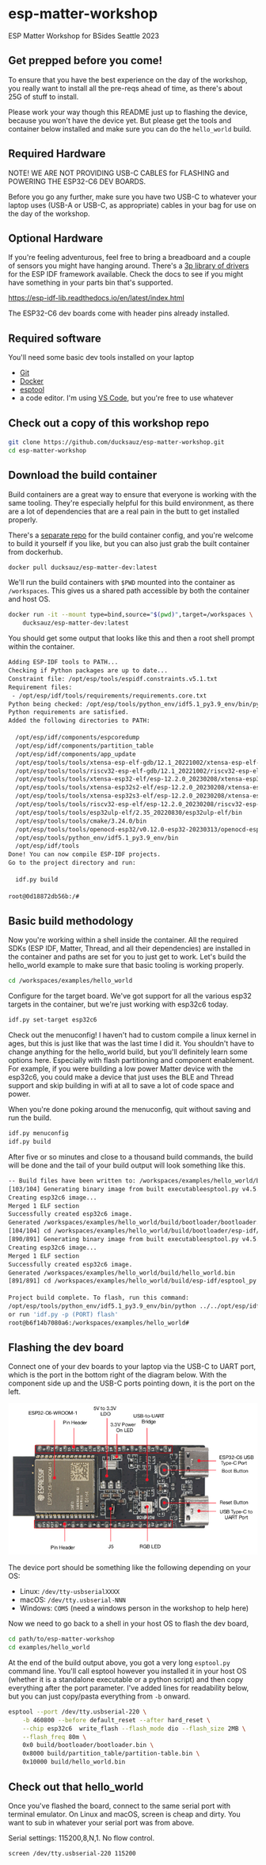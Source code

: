 # esp-matter-workshop
ESP Matter Workshop for BSides Seattle 2023

## Get prepped before you come!

To ensure that you have the best experience on the day of the
workshop, you really want to install all the pre-reqs ahead of
time, as there's about 25G of stuff to install.

Please work your way though this README just up to flashing the
device, because you won't have the device yet. But please get
the tools and container below installed and make sure you can do
the `hello_world` build.

## Required Hardware

NOTE! WE ARE NOT PROVIDING USB-C CABLES for FLASHING and POWERING
THE ESP32-C6 DEV BOARDS.

Before you go any further, make sure you have two USB-C to whatever
your laptop uses (USB-A or USB-C, as appropriate) cables in your bag
for use on the day of the workshop.

## Optional Hardware

If you're feeling adventurous, feel free to bring a breadboard and a
couple of sensors you might have hanging around. There's a [3p library
of drivers](https://github.com/UncleRus/esp-idf-lib) for the ESP IDF
framework available. Check the docs to see if you might have something in
your parts bin that's supported.

https://esp-idf-lib.readthedocs.io/en/latest/index.html

The ESP32-C6 dev boards come with header pins already installed.

## Required software

You'll need some basic dev tools installed on your laptop

* [Git](https://git-scm.com/book/en/v2/Getting-Started-Installing-Git)
* [Docker](https://docs.docker.com/get-docker/)
* [esptool](https://github.com/espressif/esptool)
* a code editor. I'm using [VS Code](https://code.visualstudio.com/download), but you're free to use whatever

## Check out a copy of this workshop repo

```bash
git clone https://github.com/ducksauz/esp-matter-workshop.git
cd esp-matter-workshop
```

## Download the build container

Build containers are a great way to ensure that everyone is working
with the same tooling. They're especially helpful for this build
environment, as there are a lot of dependencies that are a real pain
in the butt to get installed properly. 

There's a [separate repo](https://github.com/ducksauz/esp-matter-dev)
for the build container config, and you're welcome to build it yourself
if you like, but you can also just grab the built container from dockerhub.

```bash
docker pull ducksauz/esp-matter-dev:latest
```

We'll run the build containers with `$PWD` mounted into the
container as `/workspaces`. This gives us a shared path accessible by
both the container and host OS.

```bash
docker run -it --mount type=bind,source="$(pwd)",target=/workspaces \
    ducksauz/esp-matter-dev:latest
```

You should get some output that looks like this and then a root shell
prompt within the container.

```bash
Adding ESP-IDF tools to PATH...
Checking if Python packages are up to date...
Constraint file: /opt/esp/tools/espidf.constraints.v5.1.txt
Requirement files:
 - /opt/esp/idf/tools/requirements/requirements.core.txt
Python being checked: /opt/esp/tools/python_env/idf5.1_py3.9_env/bin/python
Python requirements are satisfied.
Added the following directories to PATH:

  /opt/esp/idf/components/espcoredump
  /opt/esp/idf/components/partition_table
  /opt/esp/idf/components/app_update
  /opt/esp/tools/tools/xtensa-esp-elf-gdb/12.1_20221002/xtensa-esp-elf-gdb/bin
  /opt/esp/tools/tools/riscv32-esp-elf-gdb/12.1_20221002/riscv32-esp-elf-gdb/bin
  /opt/esp/tools/tools/xtensa-esp32-elf/esp-12.2.0_20230208/xtensa-esp32-elf/bin
  /opt/esp/tools/tools/xtensa-esp32s2-elf/esp-12.2.0_20230208/xtensa-esp32s2-elf/bin
  /opt/esp/tools/tools/xtensa-esp32s3-elf/esp-12.2.0_20230208/xtensa-esp32s3-elf/bin
  /opt/esp/tools/tools/riscv32-esp-elf/esp-12.2.0_20230208/riscv32-esp-elf/bin
  /opt/esp/tools/tools/esp32ulp-elf/2.35_20220830/esp32ulp-elf/bin
  /opt/esp/tools/tools/cmake/3.24.0/bin
  /opt/esp/tools/tools/openocd-esp32/v0.12.0-esp32-20230313/openocd-esp32/bin
  /opt/esp/tools/python_env/idf5.1_py3.9_env/bin
  /opt/esp/idf/tools
Done! You can now compile ESP-IDF projects.
Go to the project directory and run:

  idf.py build

root@0d18872db56b:/#
```

## Basic build methodology

Now you're working within a shell inside the container. All the required 
SDKs (ESP IDF, Matter, Thread, and all their dependencies) are installed 
in the container and paths are set for you to just get to work. Let's build
the hello_world example to make sure that basic tooling is working properly.

```bash
cd /workspaces/examples/hello_world
```

Configure for the target board. We've got support for all the various esp32
targets in the container, but we're just working with esp32c6 today.

```bash
idf.py set-target esp32c6
```

Check out the menuconfig! I haven't had to custom compile a linux kernel
in ages, but this is just like that was the last time I did it. You shouldn't
have to change anything for the hello_world build, but you'll definitely
learn some options here. Especially with flash partitioning and component
enablement. For example, if you were building a low power Matter device 
with the esp32c6, you could make a device that just uses the BLE and Thread
support and skip building in wifi at all to save a lot of code space and power.

When you're done poking around the menuconfig, quit without saving and run 
the build.

```bash
idf.py menuconfig
idf.py build
```

After five or so minutes and close to a thousand build commands, the build
will be done and the tail of your build output will look something like this.

```bash
-- Build files have been written to: /workspaces/examples/hello_world/build/bootloader
[103/104] Generating binary image from built executableesptool.py v4.5.1
Creating esp32c6 image...
Merged 1 ELF section
Successfully created esp32c6 image.
Generated /workspaces/examples/hello_world/build/bootloader/bootloader.bin
[104/104] cd /workspaces/examples/hello_world/build/bootloader/esp-idf/es...ader 0x0 /workspaces/examples/hello_world/build/bootloader/bootloader.binBootloader binary size 0x50b0 bytes. 0x2f50 bytes (37%) free.
[890/891] Generating binary image from built executableesptool.py v4.5.1
Creating esp32c6 image...
Merged 1 ELF section
Successfully created esp32c6 image.
Generated /workspaces/examples/hello_world/build/hello_world.bin
[891/891] cd /workspaces/examples/hello_world/build/esp-idf/esptool_py &&...artition-table.bin /workspaces/examples/hello_world/build/hello_world.binhello_world.bin binary size 0x1e500 bytes. Smallest app partition is 0x100000 bytes. 0xe1b00 bytes (88%) free.

Project build complete. To flash, run this command:
/opt/esp/tools/python_env/idf5.1_py3.9_env/bin/python ../../opt/esp/idf/components/esptool_py/esptool/esptool.py -p (PORT) -b 460800 --before default_reset --after hard_reset --chip esp32c6  write_flash --flash_mode dio --flash_size 2MB --flash_freq 80m 0x0 build/bootloader/bootloader.bin 0x8000 build/partition_table/partition-table.bin 0x10000 build/hello_world.bin
or run 'idf.py -p (PORT) flash'
root@b6f14b7080a6:/workspaces/examples/hello_world#
```

## Flashing the dev board

Connect one of your dev boards to your laptop via the USB-C to UART port,
which is the port in the bottom right of the diagram below. With the component
side up and the USB-C ports pointing down, it is the port on the left.

![Annotated diagram of ESP32-C6 board](specs/esp32-c6-devkitc-1-v1-annotated-photo.png)

The device port should be something like the following depending on your OS:

* Linux: `/dev/tty-usbserialXXXX`
* macOS: `/dev/tty.usbserial-NNN`
* Windows: `COM5` (need a windows person in the workshop to help here)

Now we need to go back to a shell in your host OS to flash the dev board,

```bash
cd path/to/esp-matter-workshop
cd examples/hello_world
```

At the end of the build output above, you got a very long `esptool.py` command line.
You'll call esptool however you installed it in your host OS (whether it is a standalone
executable or a python script) and then copy everything after the port parameter. I've
added lines for readability below, but you can just copy/pasta everything from `-b` onward.

```bash
esptool --port /dev/tty.usbserial-220 \
    -b 460800 --before default_reset --after hard_reset \
    --chip esp32c6  write_flash --flash_mode dio --flash_size 2MB \
    --flash_freq 80m \ 
    0x0 build/bootloader/bootloader.bin \
    0x8000 build/partition_table/partition-table.bin \
    0x10000 build/hello_world.bin
```

## Check out that hello_world

Once you've flashed the board, connect to the same serial port with
terminal emulator. On Linux and macOS, screen is cheap and dirty. You
want to sub in whatever your serial port was from above.

Serial settings: 115200,8,N,1. No flow control.

```bash
screen /dev/tty.usbserial-220 115200
```
